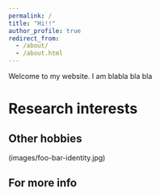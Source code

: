 ```yaml
---
permalink: /
title: "Hi!!"
author_profile: true
redirect_from: 
  - /about/
  - /about.html
---
```


Welcome to my website. I am blabla bla bla

# Research interests 

## Other hobbies
(images/foo-bar-identity.jpg)

For more info
------
